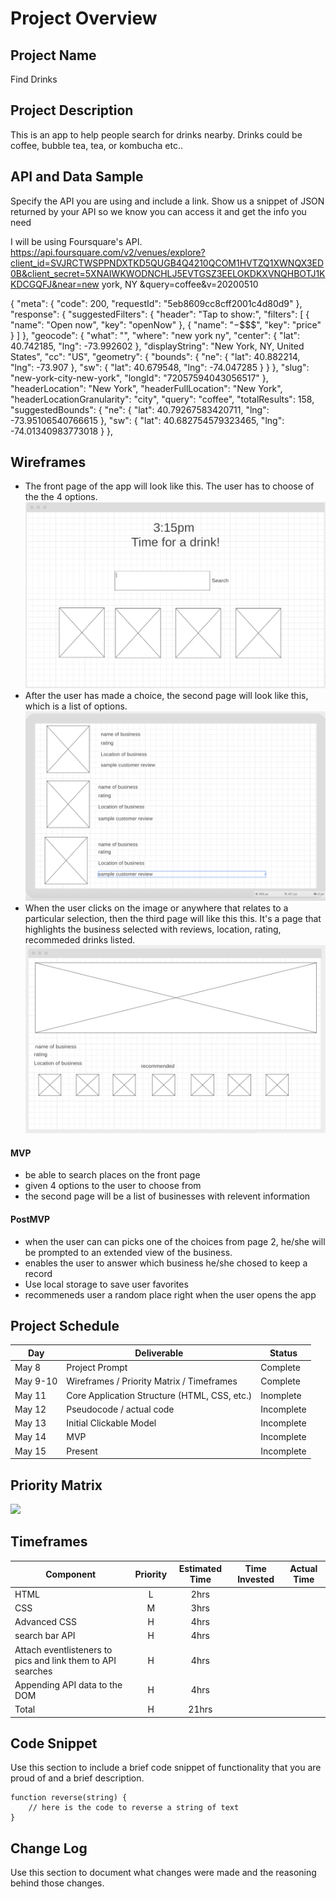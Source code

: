 # Project Overview

## Project Name

Find Drinks 

## Project Description

This is an app to help people search for drinks nearby.  Drinks could be coffee, bubble tea, tea, or kombucha etc.. 

## API and Data Sample

Specify the API you are using and include a link. Show us a snippet of JSON returned by your API so we know you can access it and get the info you need

I will be using Foursquare's API.  https://api.foursquare.com/v2/venues/explore?client_id=SVJRCTWSPPNDXTKD5QUGB4Q4210QCOM1HVTZQ1XWNQX3ED0B&client_secret=5XNAIWKWODNCHLJ5EVTGSZ3EELOKDKXVNQHBOTJ1KKDCGQFJ&near=new york, NY &query=coffee&v=20200510 

{
    "meta": {
        "code": 200,
        "requestId": "5eb8609cc8cff2001c4d80d9"
    },
    "response": {
        "suggestedFilters": {
            "header": "Tap to show:",
            "filters": [
                {
                    "name": "Open now",
                    "key": "openNow"
                },
                {
                    "name": "$-$$$$",
                    "key": "price"
                }
            ]
        },
        "geocode": {
            "what": "",
            "where": "new york ny",
            "center": {
                "lat": 40.742185,
                "lng": -73.992602
            },
            "displayString": "New York, NY, United States",
            "cc": "US",
            "geometry": {
                "bounds": {
                    "ne": {
                        "lat": 40.882214,
                        "lng": -73.907
                    },
                    "sw": {
                        "lat": 40.679548,
                        "lng": -74.047285
                    }
                }
            },
            "slug": "new-york-city-new-york",
            "longId": "72057594043056517"
        },
        "headerLocation": "New York",
        "headerFullLocation": "New York",
        "headerLocationGranularity": "city",
        "query": "coffee",
        "totalResults": 158,
        "suggestedBounds": {
            "ne": {
                "lat": 40.79267583420711,
                "lng": -73.95106540766615
            },
            "sw": {
                "lat": 40.682754579323465,
                "lng": -74.01340983773018
            }
        },

## Wireframes


- The front page of the app will look like this. The user has to choose of the the 4 options. 
![](assets/frontPage.png)
- After the user has made a choice, the second page will look like this, which is a list of options. 
![](assets/secondPage.png)
- When the user clicks on the image or anywhere that relates to a particular selection, then the third page will like this this.  It's a page that highlights the business selected with reviews, location, rating, recommeded drinks listed. 
![](assets/thirdPage.png)

#### MVP 

- be able to search places on the front page 
- given 4 options to the user to choose from 
- the second page will be a list of businesses with relevent information

#### PostMVP  

- when the user can can picks one of the choices from page 2, he/she will be prompted to an extended view of the business. 
- enables the user to answer which business he/she chosed to keep a record 
- Use local storage to save user favorites
- recommeneds user a random place right when the user opens the app 

## Project Schedule

|  Day | Deliverable | Status
|---|---| ---|
|May 8| Project Prompt | Complete
|May 9-10| Wireframes / Priority Matrix / Timeframes | Complete
|May 11| Core Application Structure (HTML, CSS, etc.) | Inomplete
|May 12| Pseudocode / actual code | Incomplete
|May 13| Initial Clickable Model  | Incomplete
|May 14| MVP | Incomplete
|May 15| Present | Incomplete

## Priority Matrix

![](assets/Priority.png) 

## Timeframes

| Component | Priority | Estimated Time | Time Invested | Actual Time |
| --- | :---: |  :---: | :---: | :---: |
| HTML | L |2hrs| | | 
| CSS | M |3hrs| | | 
| Advanced CSS | H  |4hrs| 
| search bar API | H | 4hrs| | 
| Attach eventlisteners to pics and link them to API searches| H | 4hrs | | | 
| Appending API data to the DOM | H | 4hrs | | | 
| Total | H | 21hrs| | |

## Code Snippet

Use this section to include a brief code snippet of functionality that you are proud of and a brief description.  

```
function reverse(string) {
	// here is the code to reverse a string of text
}
```

## Change Log
 Use this section to document what changes were made and the reasoning behind those changes.  
